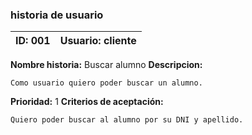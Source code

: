 
### historia de usuario 
**ID:**  001 | **Usuario:**  cliente                               
| --------- | -------------------------------------------------
**Nombre historia:** Buscar alumno
**Descripcion:** 

	Como usuario quiero poder buscar un alumno.
**Prioridad:** 1
**Criterios de aceptación:** 

	Quiero poder buscar al alumno por su DNI y apellido.



